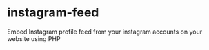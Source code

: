 # instagram-feed
Embed Instagram profile feed from your instagram accounts on your website using PHP
